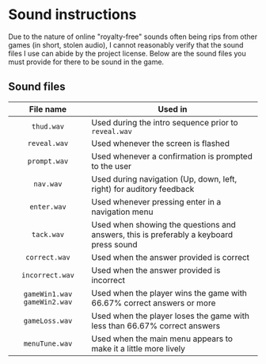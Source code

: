 # Sound instructions

Due to the nature of online "royalty-free" sounds often being rips from other games (in short, stolen audio), I cannot reasonably verify that the sound files I use can abide by the project license. Below are the sound files you must provide for there to be sound in the game.

## Sound files
| File name | Used in |
| :---:     | ------- |
| `thud.wav` | Used during the intro sequence prior to `reveal.wav` |
| `reveal.wav` | Used whenever the screen is flashed |
| `prompt.wav` | Used whenever a confirmation is prompted to the user |
| `nav.wav` | Used during navigation (Up, down, left, right) for auditory feedback |
| `enter.wav` | Used whenever pressing enter in a navigation menu |
| `tack.wav` | Used when showing the questions and answers, this is preferably a keyboard press sound |
| `correct.wav` | Used when the answer provided is correct |
| `incorrect.wav` | Used when the answer provided is incorrect |
| `gameWin1.wav` `gameWin2.wav` | Used when the player wins the game with 66.67% correct answers or more |
| `gameLoss.wav` | Used when the player loses the game with less than 66.67% correct answers |
| `menuTune.wav` | Used when the main menu appears to make it a little more lively |